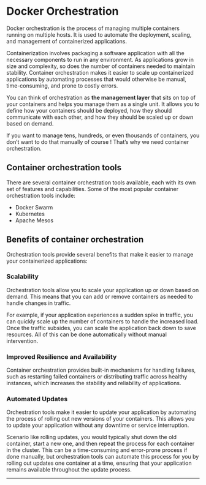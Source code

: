 # Docker Orchestration

Docker orchestration is the process of managing multiple containers running on multiple hosts. It is used to automate the deployment, scaling, and management of containerized applications.

Containerization involves packaging a software application with all the necessary components to run in any environment. As applications grow in size and complexity, so does the number of containers needed to maintain stability. Container orchestration makes it easier to scale up containerized applications by automating processes that would otherwise be manual, time-consuming, and prone to costly errors.

You can think of orchestration as **the management layer** that sits on top of your containers and helps you manage them as a single unit. It allows you to define how your containers should be deployed, how they should communicate with each other, and how they should be scaled up or down based on demand.

If you want to manage tens, hundreds, or even thousands of containers, you don’t want to do that manually of course ! That’s why we need container orchestration.

## Container orchestration tools

There are several container orchestration tools available, each with its own set of features and capabilities. Some of the most popular container orchestration tools include:

- Docker Swarm
- Kubernetes
- Apache Mesos

## Benefits of container orchestration

Orchestration tools provide several benefits that make it easier to manage your containerized applications:

### Scalability

Orchestration tools allow you to scale your application up or down based on demand. This means that you can add or remove containers as needed to handle changes in traffic.

For example, if your application experiences a sudden spike in traffic, you can quickly scale up the number of containers to handle the increased load. Once the traffic subsides, you can scale the application back down to save resources. All of this can be done automatically without manual intervention.

### Improved Resilience and Availability

Container orchestration provides built-in mechanisms for handling failures, such as restarting failed containers or distributing traffic across healthy instances, which increases the stability and reliability of applications.

### Automated Updates

Orchestration tools make it easier to update your application by automating the process of rolling out new versions of your containers. This allows you to update your application without any downtime or service interruption.

Scenario like rolling updates, you would typically shut down the old container, start a new one, and then repeat the process for each container in the cluster. This can be a time-consuming and error-prone process if done manually, but orchestration tools can automate this process for you by rolling out updates one container at a time, ensuring that your application remains available throughout the update process.

--------------------
